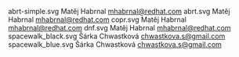 abrt-simple.svg Matěj Habrnal <mhabrnal@redhat.com>
abrt.svg Matěj Habrnal <mhabrnal@redhat.com>
copr.svg Matěj Habrnal <mhabrnal@redhat.com>
dnf.svg Matěj Habrnal <mhabrnal@redhat.com>
spacewalk_black.svg Šárka Chwastková <chwastkova.s@gmail.com>
spacewalk_blue.svg Šárka Chwastková <chwastkova.s@gmail.com>

